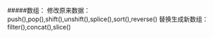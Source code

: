 #####数组：
修改原来数据：
push(),pop(),shift(),unshift(),splice(),sort(),reverse() 
替换生成新数组：
filter(),concat(),slice()